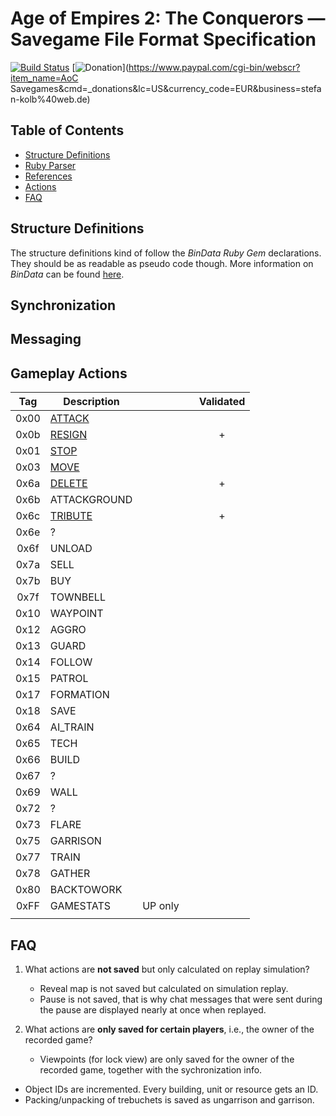 # Age of Empires 2: The Conquerors &mdash; Savegame File Format Specification

[![Build Status](https://travis-ci.org/stefan-kolb/aoc-mgx-format.png)](https://travis-ci.org/stefan-kolb/aoc-mgx-format)
[![Donation](https://img.shields.io/badge/donate-paypal-orange.svg)](https://www.paypal.com/cgi-bin/webscr?item_name=AoC Savegames&cmd=_donations&lc=US&currency_code=EUR&business=stefan-kolb%40web.de)

## Table of Contents

* [Structure Definitions](#structure-definitions)
* [Ruby Parser](parser)
* [References](references)
* [Actions](#actions)
* [FAQ](#faq)

## Structure Definitions
The structure definitions kind of follow the *BinData Ruby Gem* declarations. They should be as readable as pseudo code though.
More information on *BinData* can be found [here](https://github.com/dmendel/bindata/wiki).

## Synchronization

## Messaging

## Gameplay Actions

|  Tag  | Description                                  |   |   | Validated |
|:-----:|----------------------------------------------|---|---|:---:|
| 0x00  | [ATTACK](spec/body/actions/00-attack.md)       |   |   |   |
| 0x0b  | [RESIGN](spec/body/actions/0b-resign.md)       |   |   | + |
| 0x01  | [STOP](spec/body/actions/01-stop.md)         |   |   |   |
| 0x03  | [MOVE](spec/body/actions/03-move.md)         |   |   |   |
| 0x6a  | [DELETE](spec/body/actions/6a-delete.md)       |   |   | + |
| 0x6b  | ATTACKGROUND |   |   |   |
| 0x6c  | [TRIBUTE](spec/body/actions/6c-tribute.md)      |   |   | + |
| 0x6e  | ?            |   |   |   |
| 0x6f  | UNLOAD       |   |   |   |
| 0x7a  | SELL         |   |   |   |
| 0x7b  | BUY          |   |   |   |
| 0x7f  | TOWNBELL     |   |   |   |
| 0x10  | WAYPOINT     |   |   |   |
| 0x12  | AGGRO        |   |   |   |
| 0x13  | GUARD        |   |   |   |
| 0x14  | FOLLOW       |   |   |   |
| 0x15  | PATROL       |   |   |   |
| 0x17  | FORMATION    |   |   |   |
| 0x18  | SAVE         |   |   |   |
| 0x64  | AI_TRAIN     |   |   |   |
| 0x65  | TECH         |   |   |   |
| 0x66  | BUILD        |   |   |   |
| 0x67  | ?            |   |   |   |
| 0x69  | WALL         |   |   |   |
| 0x72  | ?            |   |   |   |
| 0x73  | FLARE        |   |   |   |
| 0x75  | GARRISON     |   |   |   |
| 0x77  | TRAIN        |   |   |   |
| 0x78  | GATHER       |   |   |   |
| 0x80  | BACKTOWORK   |   |   |   |
| 0xFF  | GAMESTATS    | UP only  |   |   |
|   |   |   |   |   |

## FAQ

1. What actions are __not saved__ but only calculated on replay simulation?
    - Reveal map is not saved but calculated on simulation replay.
    - Pause is not saved, that is why chat messages that were sent during the pause are displayed nearly at once when replayed.

2. What actions are __only saved for certain players__, i.e., the owner of the recorded game?
    - Viewpoints (for lock view) are only saved for the owner of the recorded game, together with the sychronization info.
    
- Object IDs are incremented. Every building, unit or resource gets an ID.
- Packing/unpacking of trebuchets is saved as ungarrison and garrison.
